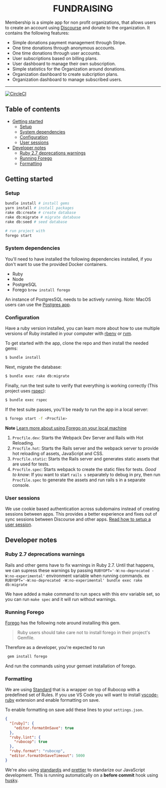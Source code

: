 <div align="center">
  <h1>FUNDRAISING</h1>
</div>

Membership is a simple app for non profit organizations, that allows users to create an account using [Discourse](https://discourse.org) and donate to the organization. It contains the following features:

- Simple donations payment management through Stripe.
- One time donations through anonymous accounts.
- One time donations through user accounts.
- User subscriptions based on billing plans.
- User dashboard to manage their own subscription.
- Simple statistics for the Organization around donations.
- Organization dashboard to create subcription plans.
- Organization dashboard to manage subscribed users.

<hr />

[![CircleCI](https://circleci.com/gh/debtcollective/membership.svg?style=svg)](https://circleci.com/gh/debtcollective/membership)

## Table of contents

- [Getting started](#getting-started)
  * [Setup](#setup)
  * [System dependencies](#system-dependencies)
  * [Configuration](#configuration)
  * [User sessions](#user-sessions)
- [Developer notes](#developer-notes)
  * [Ruby 2.7 deprecations warnings](#ruby-27-deprecations-warnings)
  * [Running Forego](#running-forego)
  * [Formatting](#formatting)

## Getting started

### Setup

```bash
bundle install # install gems
yarn install # install packages
rake db:create # create database
rake db:migrate # migrate database
rake db:seed # seed database

# run project with
forego start
```

### System dependencies

You'll need to have installed the following dependencies installed, if you don't want to use the provided Docker containers.

- Ruby
- Node
- PostgreSQL
- Forego `brew install forego`

An instance of PostgresSQL needs to be actively running.
_Note:_ MacOS users can use the [Postgres app](https://postgresapp.com).

### Configuration

Have a ruby version installed, you can learn more about how to use multiple versions of Ruby installed in your computer with [rbenv](https://github.com/rbenv/rbenv) or [rvm](https://rvm.io).

To get started with the app, clone the repo and then install the needed gems:

```bash
$ bundle install
```

Next, migrate the database:

```bash
$ bundle exec rake db:migrate
```

Finally, run the test suite to verify that everything is working correctly (This project uses [rspec](http://rspec.info)):

```bash
$ bundle exec rspec
```

If the test suite passes, you'll be ready to run the app in a local server:

```bash
$ forego start -f <Procfile>
```

**Note** [Learn more about using Forego on your local machine](#running-forego)

1. `Procfile.dev`: Starts the Webpack Dev Server and Rails with Hot Reloading.
2. `Procfile.hot`: Starts the Rails server and the webpack server to provide hot reloading of assets, JavaScript and CSS.
3. `Procfile.static`: Starts the Rails server and generates static assets that are used for tests.
4. `Procfile.spec`: Starts webpack to create the static files for tests. _Good to know:_ If you want to start `rails s` separately to debug in pry, then run `Procfile.spec` to generate the assets and run rails s in a separate console.

### User sessions

We use cookie based authentication across subdomains instead of creating sessions between apps. This provides a better experience and fixes out of sync sessions between Discourse and other apps. [Read how to setup a user session](https://github.com/debtcollective/discourse-debtcollective-sso/blob/od/v2/README.md).

## Developer notes

### Ruby 2.7 deprecations warnings

Rails and other gems have to fix warnings in Ruby 2.7. Until that happens, we can supress these warnings by passing `RUBYOPT='-W:no-deprecated -W:no-experimental'` environment variable when running commands. ex `RUBYOPT='-W:no-deprecated -W:no-experimental' bundle exec rake db:migrate`

We have added a make command to run specs with this env variable set, so you can run `make spec` and it will run without warnings.

### Running Forego

[Forego](https://github.com/ddollar/forego) has the following note around installing this gem.

> Ruby users should take care not to install forego in their project's Gemfile.

Therefore as a developer, you're expected to run

```bash
 gem install forego
```

And run the commands using your gemset installation of forego.

### Formatting

We are using [Standard](https://github.com/testdouble/standard) that is a wrapper on top of Rubocop with a predefined set of Rules. If you use VS Code you will want to install [vscode-ruby](https://marketplace.visualstudio.com/items?itemName=rebornix.Ruby) extension and enable formatting on save.

To enable formatting on save add these lines to your `settings.json`.

```json
{
  "[ruby]": {
    "editor.formatOnSave": true
  },
  "ruby.lint": {
    "rubocop": true
  },
  "ruby.format": "rubocop",
  "editor.formatOnSaveTimeout": 5000
}
```

We're also using [standardjs](https://standardjs.com) and [prettier](https://prettier.io) to standarize our JavaScript development. This is running automatically on a **before commit** hook using [husky](https://github.com/typicode/husky#readme).
